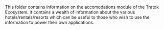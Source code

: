 This folder contains information on the accomodations module of the Tratok Ecosystem. It contains a wealth of information about the various hotels/rentals/resorts which can be useful to those who wish to use the information to power their own applications.
